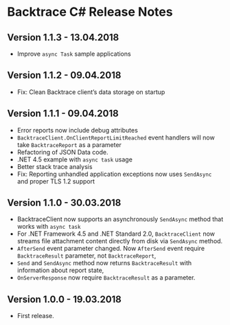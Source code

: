 ﻿# Backtrace C# Release Notes

## Version 1.1.3 - 13.04.2018
- Improve `async Task` sample applications

## Version 1.1.2 - 09.04.2018
- Fix: Clean Backtrace client’s data storage on startup

## Version 1.1.1 - 09.04.2018
- Error reports now include debug attributes
- `BacktraceClient.OnClientReportLimitReached` event handlers will now take `BacktraceReport` as a parameter
- Refactoring of JSON Data code.
- .NET 4.5 example with `async task` usage
- Better stack trace analysis
- Fix: Reporting unhandled application exceptions now uses `SendAsync` and proper TLS 1.2 support


## Version 1.1.0 - 30.03.2018
- BacktraceClient now supports an asynchronously `SendAsync` method that works with `async task`
- For .NET Framework 4.5 and .NET Standard 2.0, `BacktraceClient` now streams file attachment content directly from disk via `SendAsync` method.
- `AfterSend` event parameter changed. Now `AfterSend` event require `BacktraceResult` parameter, not `BacktraceReport`,
- `Send` and `SendAsync` method now returns `BacktraceResult` with information about report state,
- `OnServerResponse` now require `BacktraceResult` as a parameter. 

## Version 1.0.0 - 19.03.2018
- First release.